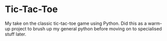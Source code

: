 # Tic-Tac-Toe
My take on the classic tic-tac-toe game using Python. Did this as a warm-up project to brush up my general python before moving on to specialised stuff later. 
